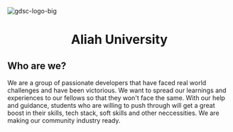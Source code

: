 <!-- ![aliahjpg](https://github.com/GDSC-Aliah/.github/assets/79701644/e540f7a4-0d66-427f-82e5-159094853ae9) -->
![gdsc-logo-big](https://github.com/GDSC-Aliah/.github/assets/79701644/81d16e2d-3b11-4787-85c2-d8742973bbee)
<h1 align=center>Aliah University</h1>

## Who are we?
We are a group of passionate developers that have faced real world challenges and have been victorious. We want to spread our learnings and experiences to our fellows so that they won't face the same. With our help and guidance, students who are willing to push through will get a great boost in their skills, tech stack, soft skills and other neccessities. We are making our community industry ready.


